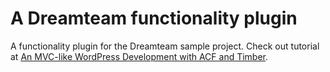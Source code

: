 # A Dreamteam functionality plugin

A functionality plugin for the Dreamteam sample project. Check out tutorial at [An MVC-like WordPress Development with ACF and Timber](https://www.xfive.co/blog/mvc-like-wordpress-development-acf-timber/).


